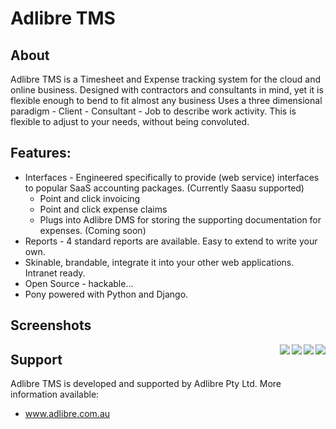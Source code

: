 # Adlibre TMS

## About

Adlibre TMS is a Timesheet and Expense tracking system for the cloud and online business.
Designed with contractors and consultants in mind, yet it is flexible enough to bend to fit almost any business
Uses a three dimensional paradigm - Client - Consultant - Job to describe work activity. This is flexible to adjust to your needs,
without being convoluted.

## Features:

* Interfaces - Engineered specifically to provide (web service) interfaces to popular SaaS accounting packages. (Currently Saasu supported)
    - Point and click invoicing
    - Point and click expense claims
    - Plugs into Adlibre DMS for storing the supporting documentation for expenses. (Coming soon)
* Reports - 4 standard reports are available. Easy to extend to write your own.
* Skinable, brandable, integrate it into your other web applications. Intranet ready.
* Open Source - hackable...
* Pony powered with Python and Django.

## Screenshots

<img src="http://api.ning.com/files/pkIMBlji3wsiGMEg5ctIg1eMkXxskzsGI6jTNiyo1IJzvLXnDCIKDimZffBZOIhWhpOIAGGPaGzRsuSvpGyelxF0Xrs*jxD5/ss0.jpg" align="right" />
<img src="http://api.ning.com/files/iQsL9ukR9Q5vfA4EEegsHRUGYOFngKxtcElX4jIGidTqso6OeplttALo9goWKG-NW4ryboBvbsZPmHaBGQP1zzAFFpG9JOnE/ss1.jpg" align="right" />
<img src="http://api.ning.com/files/cC0c4AhgrwGxDsskBc0oXOt1ADbWlM3cxCT8FCnPufow2ywc6EPrcWYopnESoZa6GIbxSla-ClvjyO2AbZnC-3y-aX1bjCGc/ss2.jpg" align="right" />
<img src="http://api.ning.com/files/efSHhTD6-9lNeo9nDhnxqYy-4RwqzQyvy0hHsNRfeEsJ5kPQrcyDoNh0cIt7EWBDayKs-bw1FjiekqWzJnBPxGsuF-xMILKQ/ss3.jpg" align="right" />

## Support

Adlibre TMS is developed and supported by Adlibre Pty Ltd.
More information available:
* www.adlibre.com.au
